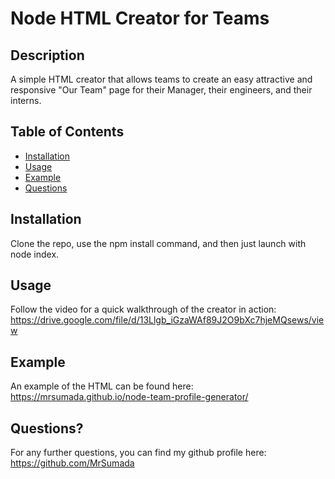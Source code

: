 # Node HTML Creator for Teams

## Description

A simple HTML creator that allows teams to create an easy attractive and responsive "Our Team" page for their Manager, their engineers, and their interns.


## Table of Contents

- [Installation](#installation)
- [Usage](#usage)
- [Example](#examples)
- [Questions](#questions)


## Installation

Clone the repo, use the npm install command, and then just launch with node index.

## Usage

Follow the video for a quick walkthrough of the creator in action: https://drive.google.com/file/d/13Llgb_iGzaWAf89J2O9bXc7hjeMQsews/view

## Example
An example of the HTML can be found here: https://mrsumada.github.io/node-team-profile-generator/


## Questions?

For any further questions, you can find my github profile here: https://github.com/MrSumada
